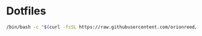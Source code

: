 # Dotfiles

```bash
/bin/bash -c "$(curl -fsSL https://raw.githubusercontent.com/orionreed/dotfiles/main/bootstrap.sh)"
```
